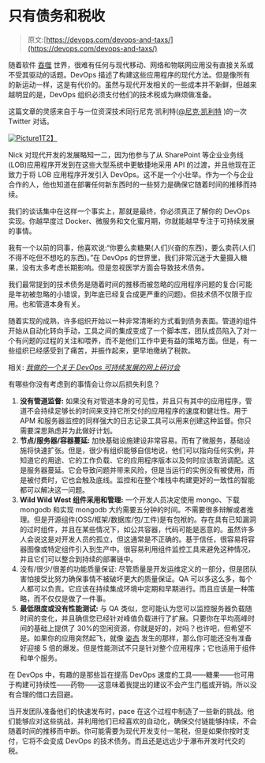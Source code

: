 # 只有债务和税收

> 原文:[https://devops.com/devops-and-taxs/](https://devops.com/devops-and-taxs/)

随着软件 [吞噬](http://www.cio.com/article/2376749/cloud-computing/software-is-eating-the-world-and-it-could-eat-your-business.html) 世界，很难有任何与现代移动、网络和物联网应用没有直接关系或不受其驱动的话题。DevOps 描述了构建这些应用程序的现代方法。但是像所有的新运动一样，这是有代价的。虽然与现代开发相关的一些成本并不新鲜，但越来越明显的是，DevOps 组织必须支付他们的技术税或为麻烦做准备。

这篇文章的灵感来自于与一位资深技术同行尼克·凯利特([@尼克·凯利特](https://twitter.com/NickKellett) )的一次 Twitter 对话。

[![Picture1](../Images/d5d83e409175955aa3a15fb60d7ada1c.png)T2】](https://devops.com/wp-content/uploads/2015/12/Picture1.png)

Nick 对现代开发的发展略知一二，因为他参与了从 SharePoint 等企业业务线(LOB)应用程序开发到在这些大型系统中更敏捷地采用 API 的过渡，并且他现在正致力于将 LOB 应用程序开发引入 DevOps。这不是一个小壮举。作为一个与企业合作的人，他也知道在部署任何新东西时的一些努力是确保它随着时间的推移而持续。

我们的谈话集中在这样一个事实上，那就是最终，你必须真正了解你的 DevOps 实现。你越早度过 Docker、微服务和文化蜜月期，你就能越早专注于可持续发展的事情。

我有一个以前的同事，他喜欢说:“你要么卖糖果(人们兴奋的东西)，要么卖药(人们不得不吃但不想吃的东西)。”在 DevOps 的世界里，我们非常沉迷于大量摄入糖果，没有太多考虑长期影响。但是忽视医学方面会导致技术债务。

我们最常提到的技术债务是随着时间的推移而被忽略的应用程序问题的复合(可能是年初被忽略的小错误，到年底已经复合成更严重的问题)。但技术债不仅限于应用。也和管道本身有关。

随着实现的成熟，许多组织开始以一种非常清晰的方式看到债务表面。管道的组件开始从自动化转向手动，工具之间的集成变成了一个脚本库，团队成员陷入了对一个有问题的过程的关注和喂养，而不是他们工作中更有益的策略方面。但是，有一些组织已经感受到了痛苦，并振作起来，更早地缴纳了税款。

相关: [*我做的一个关于 DevOps 可持续发展的网上研讨会*](https://www.brighttalk.com/webcast/9875/185173?utm_campaign=webcasts-search-results-feed&utm_content=sumo+logic&utm_source=brighttalk-portal&utm_medium=web&utm_term=)

有哪些你没有考虑到的事情会让你以后损失利息？

1.  **没有管道监督:** 如果没有对管道本身的可见性，并且只有其中的应用程序，管道不会持续足够长的时间来支持它所交付的应用程序的速度和健壮性。用于 APM 和服务器监控的同样强大的日志记录工具可以用来创建这种监督。你只需要深思熟虑并为此做好计划。
2.  **节点/服务器/容器蔓延:** 加快基础设施建设非常容易。而有了微服务，基础设施将快速扩张。但是，很少有组织能够自信地说，他们可以指向任何实例，并知道它的用途、它的工作负载、它的应用程序版本以及何时应该取消调配。这是服务器蔓延。它会导致问题并带来风险，但是当运行的实例没有被使用，而是被付费时，它也会触及底线。监控和在整个堆栈中构建更好的一致性的智能都可以解决这一问题。
3.  **Wild Wild West 组件采用和管理:** 一个开发人员决定使用 mongo、下载 mongodb 和实现 mongodb 大约需要五分钟的时间。不需要很多辩解或者推理。但是开源组件(OSS/框架/数据库/包/工件)是有包袱的。存在具有已知漏洞的过时组件，并且在某些情况下，如公共容器，代码可能是恶意的。虽然许多人会说这是对开发人员的孤立，但这通常是不正确的。基于信任，很容易将容器图像或特定组件引入到生产中。很容易利用组件监控工具来避免这种情况，并且它们可以整合到持续的部署链中。
4.  没有/很少/很差的功能质量保证: 尽管质量是开发运维定义的一部分，但是团队害怕接受比努力确保事情不被破坏更大的质量保证。QA 可以多这么多，每个人都可以负责。它应该在持续集成环境中定期和早期进行。而且应该是一种策略，而不仅仅是做了一件事。
5.  **最低限度或没有性能测试:** 与 QA 类似，您可能认为您可以监控服务器负载随时间的变化，并且确信您已经针对峰值负载进行了扩展。只要你在平均高峰时间的基础上提供了 30%的空闲资源，你就是好的，对吗？也许吧，但希望不是。如果你的应用突然起飞，就像 [姿态](https://blazemeter.com/blog/blazemeter-rocks-stance%E2%80%99s-socks-powering-peak-performance-during-fashion-week) 发生的那样，那么你可能还没有准备好迎接 5 倍的爆发。但是性能测试不只是针对整个应用程序；它也适用于组件和单个服务。

在 DevOps 中，有趣的是那些旨在提高 DevOps 速度的工具——糖果——也可用于构建可持续性——药物——这意味着我提出的建议不会产生门槛或开销。所以没有合理的借口去回避。

当开发团队准备他们的快速发布时，pace 在这个过程中制造了一些新的挑战。他们能够应对这些挑战，并利用他们已经喜欢的自动化，确保交付链能够持续，不会随着时间的推移而中断。你可能需要为现代开发支付一笔税，但是如果你按时支付，它将不会变成 DevOps 的技术债务。而且还是远远少于瀑布开发时代交的税。